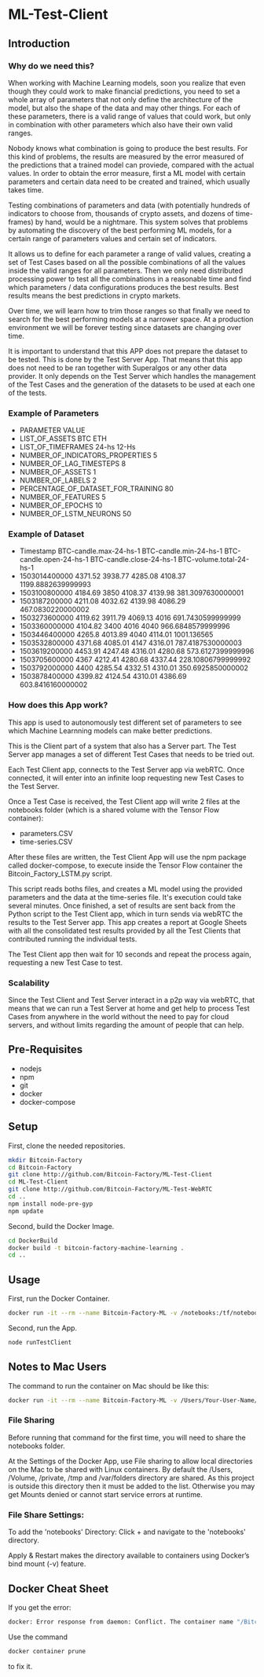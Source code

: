 # ML-Test-Client

## Introduction

### Why do we need this?

When working with Machine Learning models, soon you realize that even though they could work to make financial predictions, you need to set a whole array of parameters that not only define the architecture of the model, but also the shape of the data and may other things. For each of these parameters, there is a valid range of values that could work, but only in combination with other parameters which also have their own valid ranges.

Nobody knows what combination is going to produce the best results. For this kind of problems, the results are measured by the error measured of the predictions that a trained model can proviede, compared with the actual values. In order to obtain the error measure, first a ML model with certain parameters and certain data need to be created and trained, which usually takes time. 

Testing combinations of parameters and data (with potentially hundreds of indicators to choose from, thousands of crypto assets, and dozens of time-frames) by hand, would be a nightmare. This system solves that problems by automating the discovery of the best performing ML models, for a certain range of parameters values and certain set of indicators. 

It allows us to define for each parameter a range of valid values, creating a set of Test Cases based on all the possible combinations of all the values inside the valid  ranges for all parameters. Then we only need distributed processing power to test all the combinations in a reasonable time and find which parameters / data configurations produces the best results. Best results means the best predictions in crypto markets.

Over time, we will learn how to trim those ranges so that finally we need to search for the best performing models at a narrower space. At a production environment we will be forever testing since datasets are changing over time. 

It is important to understand that this APP does not prepare the dataset to be tested. This is done by the Test Server App. That means that this app does not need to be ran together with Superalgos or any other data provider. It only depends on the Test Server which handles the management of the Test Cases and the generation of the datasets to be used at each one of the tests.

### Example of Parameters

* PARAMETER   VALUE
* LIST_OF_ASSETS   BTC   ETH
* LIST_OF_TIMEFRAMES   24-hs   12-Hs
* NUMBER_OF_INDICATORS_PROPERTIES   5
* NUMBER_OF_LAG_TIMESTEPS   8
* NUMBER_OF_ASSETS   1
* NUMBER_OF_LABELS   2
* PERCENTAGE_OF_DATASET_FOR_TRAINING   80
* NUMBER_OF_FEATURES   5
* NUMBER_OF_EPOCHS   10
* NUMBER_OF_LSTM_NEURONS   50

### Example of Dataset

* Timestamp   BTC-candle.max-24-hs-1   BTC-candle.min-24-hs-1   BTC-candle.open-24-hs-1   BTC-candle.close-24-hs-1   BTC-volume.total-24-hs-1
* 1503014400000   4371.52   3938.77   4285.08   4108.37   1199.8882639999993
* 1503100800000   4184.69   3850   4108.37   4139.98   381.3097630000001
* 1503187200000   4211.08   4032.62   4139.98   4086.29   467.0830220000002
* 1503273600000   4119.62   3911.79   4069.13   4016   691.7430599999999
* 1503360000000   4104.82   3400   4016   4040   966.6848579999996
* 1503446400000   4265.8   4013.89   4040   4114.01   1001.136565
* 1503532800000   4371.68   4085.01   4147   4316.01   787.4187530000003
* 1503619200000   4453.91   4247.48   4316.01   4280.68   573.6127399999996
* 1503705600000   4367   4212.41   4280.68   4337.44   228.10806799999992
* 1503792000000   4400   4285.54   4332.51   4310.01   350.6925850000002
* 1503878400000   4399.82   4124.54   4310.01   4386.69   603.8416160000002

### How does this App work?

This app is used to autonomously test different set of parameters to see which Machine Learnning models can make better predictions.

This is the Client part of a system that also has a Server part. The Test Server app manages a set of different Test Cases that needs to be tried out.

Each Test Client app, connects to the Test Server app via webRTC. Once connected, it will enter into an infinite loop requesting new Test Cases to the Test Server.

Once a Test Case is received, the Test Client app will write 2 files at the notebooks folder (which is a shared volume with the Tensor Flow container):

* parameters.CSV
* time-series.CSV

After these files are written, the Test Client App will use the npm package called docker-compose, to execute inside the Tensor Flow container the Bitcoin_Factory_LSTM.py script. 

This script reads boths files, and creates a ML model using the provided parameters and the data at the time-series file. It's execution could take several minutes. Once finished, a set of results are sent back from the Python script to the Test Client app, which in turn sends via webRTC the results to the Test Server app. This app creates a report at Google Sheets with all the consolidated test results provided by all the Test Clients that contributed running the individual tests.

The Test Client app then wait for 10 seconds and repeat the process again, requesting a new Test Case to test.

### Scalability

Since the Test Client and Test Server interact in a p2p way via webRTC, that means that we can run a Test Server at home and get help to process Test Cases from anywhere in the world without the need to pay for cloud servers, and without limits regarding the amount of people that can help.


## Pre-Requisites

* nodejs
* npm
* git
* docker
* docker-compose

## Setup

First, clone the needed repositories.

```sh
mkdir Bitcoin-Factory
cd Bitcoin-Factory
git clone http://github.com/Bitcoin-Factory/ML-Test-Client
cd ML-Test-Client
git clone http://github.com/Bitcoin-Factory/ML-Test-WebRTC
cd ..
npm install node-pre-gyp
npm update
```

Second, build the Docker Image.

```sh
cd DockerBuild
docker build -t bitcoin-factory-machine-learning .
cd ..
```

## Usage

First, run the Docker Container.

```sh
docker run -it --rm --name Bitcoin-Factory-ML -v /notebooks:/tf/notebooks -p 8888:8888 bitcoin-factory-machine-learning
```

Second, run the App.

```sh
node runTestClient
```

## Notes to Mac Users

The command to run the container on Mac should be like this:

```sh
docker run -it --rm --name Bitcoin-Factory-ML -v /Users/Your-User-Name/Bitcoin-Factory/ML-Test-Client/notebooks:/tf/notebooks -p 8888:8888 bitcoin-factory-machine-learning
```

### File Sharing

Before running that command for the first time, you will need to share the notebooks folder.

At the Settings of the Docker App, use File sharing to allow local directories on the Mac to be shared with Linux containers. By default the /Users, /Volume, /private, /tmp and /var/folders directory are shared. As this project is outside this directory then it must be added to the list. Otherwise you may get Mounts denied or cannot start service errors at runtime.

### File Share Settings:

To add the 'notebooks' Directory: Click + and navigate to the 'notebooks' directory.

Apply & Restart makes the directory available to containers using Docker’s bind mount (-v) feature.

## Docker Cheat Sheet

If you get the error:

```sh
docker: Error response from daemon: Conflict. The container name "/Bitcoin-Factory-ML" is already in use by container ...
```

Use the command

```sh
docker container prune
```

to fix it.
